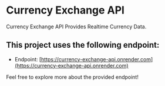 # Currency Exchange API
Currency Exchange API Provides Realtime Currency Data.

## This project uses the following endpoint:

- Endpoint: [https://currency-exchange-api.onrender.com](https://currency-exchange-api.onrender.com)

Feel free to explore more about the provided endpoint!
